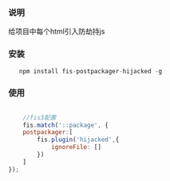 ### 说明

给项目中每个html引入防劫持js

### 安装

```javascript
   npm install fis-postpackager-hijacked -g
```

### 使用

```javascript
       
    //fis3配置
    fis.match('::package', {
    postpackager:[
        fis.plugin('hijacked',{
            ignoreFile: []
        })
	]
});